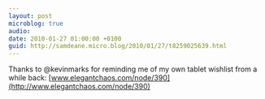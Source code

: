 ```yaml
---
layout: post
microblog: true
audio: 
date: 2010-01-27 01:00:00 +0100
guid: http://samdeane.micro.blog/2010/01/27/t8259025639.html
---
```

Thanks to @kevinmarks for reminding me of my own tablet wishlist from a while back: [www.elegantchaos.com/node/390](http://www.elegantchaos.com/node/390)

